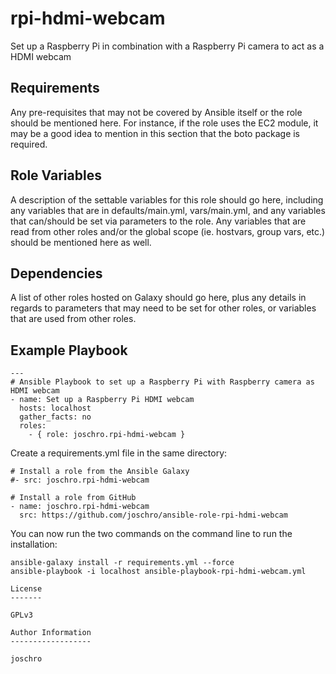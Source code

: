rpi-hdmi-webcam
============================

Set up a Raspberry Pi in combination with a Raspberry Pi camera to act as a HDMI webcam

Requirements
------------

Any pre-requisites that may not be covered by Ansible itself or the role should be mentioned here. For instance, if the role uses the EC2 module, it may be a good idea to mention in this section that the boto package is required.

Role Variables
--------------

A description of the settable variables for this role should go here, including any variables that are in defaults/main.yml, vars/main.yml, and any variables that can/should be set via parameters to the role. Any variables that are read from other roles and/or the global scope (ie. hostvars, group vars, etc.) should be mentioned here as well.

Dependencies
------------

A list of other roles hosted on Galaxy should go here, plus any details in regards to parameters that may need to be set for other roles, or variables that are used from other roles.

Example Playbook
----------------

```
---
# Ansible Playbook to set up a Raspberry Pi with Raspberry camera as HDMI webcam
- name: Set up a Raspberry Pi HDMI webcam
  hosts: localhost
  gather_facts: no
  roles:
    - { role: joschro.rpi-hdmi-webcam }
```
Create a requirements.yml file in the same directory:
```
# Install a role from the Ansible Galaxy
#- src: joschro.rpi-hdmi-webcam

# Install a role from GitHub
- name: joschro.rpi-hdmi-webcam
  src: https://github.com/joschro/ansible-role-rpi-hdmi-webcam
```

You can now run the two commands on the command line to run the installation:
```
ansible-galaxy install -r requirements.yml --force
ansible-playbook -i localhost ansible-playbook-rpi-hdmi-webcam.yml

License
-------

GPLv3

Author Information
------------------

joschro
